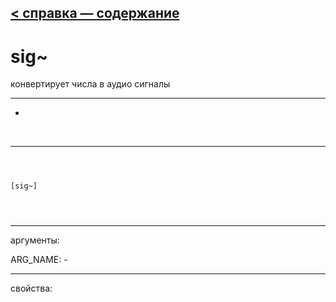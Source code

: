 [< справка — содержание](ceammc_lib.html)
---

# sig~


конвертирует числа в аудио сигналы

---

-
<br>


---


```



[sig~]


            
```

---
аргументы:

ARG_NAME: -<br>

---
свойства:


